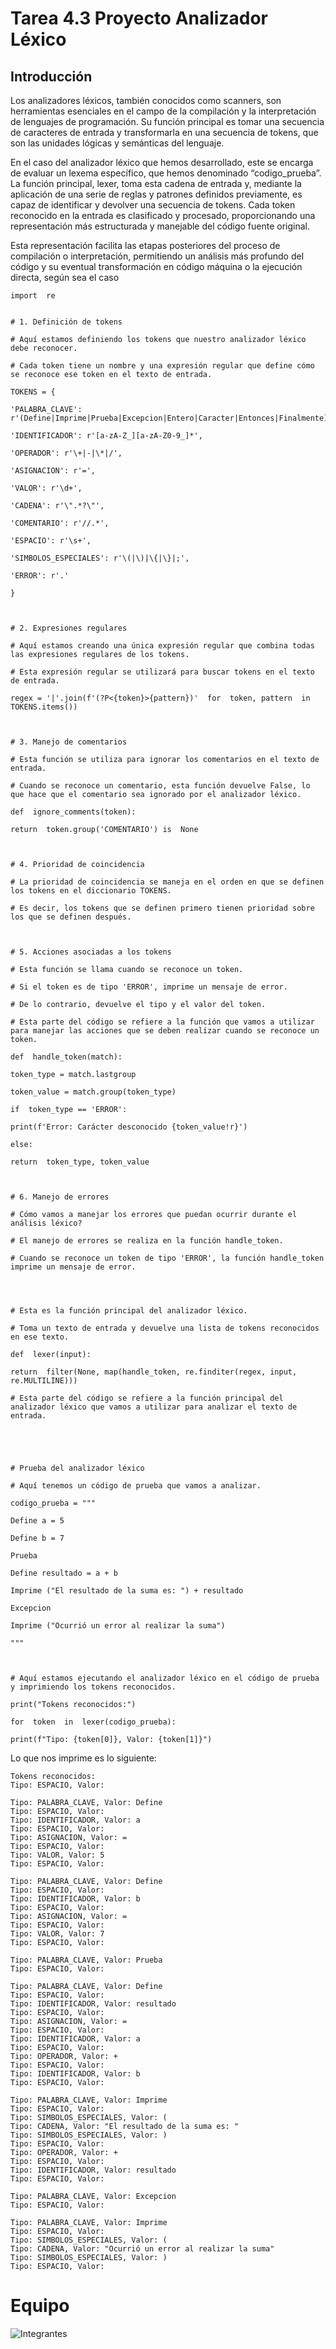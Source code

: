 # Tarea 4.3 Proyecto Analizador Léxico


## Introducción
Los analizadores léxicos, también conocidos como scanners, son herramientas esenciales en el campo de la compilación y la interpretación de lenguajes de programación. Su función principal es tomar una secuencia de caracteres de entrada y transformarla en una secuencia de tokens, que son las unidades lógicas y semánticas del lenguaje.

En el caso del analizador léxico que hemos desarrollado, este se encarga de evaluar un lexema específico, que hemos denominado “codigo_prueba”. La función principal, lexer, toma esta cadena de entrada y, mediante la aplicación de una serie de reglas y patrones definidos previamente, es capaz de identificar y devolver una secuencia de tokens. Cada token reconocido en la entrada es clasificado y procesado, proporcionando una representación más estructurada y manejable del código fuente original.

Esta representación facilita las etapas posteriores del proceso de compilación o interpretación, permitiendo un análisis más profundo del código y su eventual transformación en código máquina o la ejecución directa, según sea el caso
  

    import  re
      
    
    # 1. Definición de tokens
    
    # Aquí estamos definiendo los tokens que nuestro analizador léxico debe reconocer.
    
    # Cada token tiene un nombre y una expresión regular que define cómo se reconoce ese token en el texto de entrada.
    
    TOKENS = {
    
    'PALABRA_CLAVE': r'(Define|Imprime|Prueba|Excepcion|Entero|Caracter|Entonces|Finalmente)\b',
    
    'IDENTIFICADOR': r'[a-zA-Z_][a-zA-Z0-9_]*',
    
    'OPERADOR': r'\+|-|\*|/',
    
    'ASIGNACION': r'=',
    
    'VALOR': r'\d+',
    
    'CADENA': r'\".*?\"',
    
    'COMENTARIO': r'//.*',
    
    'ESPACIO': r'\s+',
    
    'SIMBOLOS_ESPECIALES': r'\(|\)|\{|\}|;',
    
    'ERROR': r'.'
    
    }
    
      
    
    # 2. Expresiones regulares
    
    # Aquí estamos creando una única expresión regular que combina todas las expresiones regulares de los tokens.
    
    # Esta expresión regular se utilizará para buscar tokens en el texto de entrada.
    
    regex = '|'.join(f'(?P<{token}>{pattern})'  for  token, pattern  in  TOKENS.items())
    
      
    
    # 3. Manejo de comentarios
    
    # Esta función se utiliza para ignorar los comentarios en el texto de entrada.
    
    # Cuando se reconoce un comentario, esta función devuelve False, lo que hace que el comentario sea ignorado por el analizador léxico.
    
    def  ignore_comments(token):
    
    return  token.group('COMENTARIO') is  None
    
      
    
    # 4. Prioridad de coincidencia
    
    # La prioridad de coincidencia se maneja en el orden en que se definen los tokens en el diccionario TOKENS.
    
    # Es decir, los tokens que se definen primero tienen prioridad sobre los que se definen después.
    
      
    
    # 5. Acciones asociadas a los tokens
    
    # Esta función se llama cuando se reconoce un token.
    
    # Si el token es de tipo 'ERROR', imprime un mensaje de error.
    
    # De lo contrario, devuelve el tipo y el valor del token.
    
    # Esta parte del código se refiere a la función que vamos a utilizar para manejar las acciones que se deben realizar cuando se reconoce un token.
    
    def  handle_token(match):
    
    token_type = match.lastgroup
    
    token_value = match.group(token_type)
    
    if  token_type == 'ERROR':
    
    print(f'Error: Carácter desconocido {token_value!r}')
    
    else:
    
    return  token_type, token_value
    
      
    
    # 6. Manejo de errores
    
    # Cómo vamos a manejar los errores que puedan ocurrir durante el análisis léxico?
    
    # El manejo de errores se realiza en la función handle_token.
    
    # Cuando se reconoce un token de tipo 'ERROR', la función handle_token imprime un mensaje de error.
    
      
      
    
    # Esta es la función principal del analizador léxico.
    
    # Toma un texto de entrada y devuelve una lista de tokens reconocidos en ese texto.
    
    def  lexer(input):
    
    return  filter(None, map(handle_token, re.finditer(regex, input, re.MULTILINE)))
    
    # Esta parte del código se refiere a la función principal del analizador léxico que vamos a utilizar para analizar el texto de entrada.
    
      
      
      
    
    # Prueba del analizador léxico
    
    # Aquí tenemos un código de prueba que vamos a analizar.
    
    codigo_prueba = """
    
    Define a = 5
    
    Define b = 7
    
    Prueba
    
    Define resultado = a + b
    
    Imprime ("El resultado de la suma es: ") + resultado
    
    Excepcion
    
    Imprime ("Ocurrió un error al realizar la suma")
    
    """
    
      
    
    # Aquí estamos ejecutando el analizador léxico en el código de prueba y imprimiendo los tokens reconocidos.
    
    print("Tokens reconocidos:")
    
    for  token  in  lexer(codigo_prueba):
    
    print(f"Tipo: {token[0]}, Valor: {token[1]}")

Lo que nos imprime es lo siguiente:

    Tokens reconocidos:
    Tipo: ESPACIO, Valor: 
    
    Tipo: PALABRA_CLAVE, Valor: Define
    Tipo: ESPACIO, Valor:  
    Tipo: IDENTIFICADOR, Valor: a
    Tipo: ESPACIO, Valor:  
    Tipo: ASIGNACION, Valor: =
    Tipo: ESPACIO, Valor:  
    Tipo: VALOR, Valor: 5
    Tipo: ESPACIO, Valor: 
    
    Tipo: PALABRA_CLAVE, Valor: Define
    Tipo: ESPACIO, Valor:  
    Tipo: IDENTIFICADOR, Valor: b
    Tipo: ESPACIO, Valor:  
    Tipo: ASIGNACION, Valor: =
    Tipo: ESPACIO, Valor:  
    Tipo: VALOR, Valor: 7
    Tipo: ESPACIO, Valor: 
    
    Tipo: PALABRA_CLAVE, Valor: Prueba
    Tipo: ESPACIO, Valor: 
        
    Tipo: PALABRA_CLAVE, Valor: Define
    Tipo: ESPACIO, Valor:  
    Tipo: IDENTIFICADOR, Valor: resultado
    Tipo: ESPACIO, Valor:
    Tipo: ASIGNACION, Valor: =
    Tipo: ESPACIO, Valor:
    Tipo: IDENTIFICADOR, Valor: a
    Tipo: ESPACIO, Valor:
    Tipo: OPERADOR, Valor: +
    Tipo: ESPACIO, Valor:
    Tipo: IDENTIFICADOR, Valor: b
    Tipo: ESPACIO, Valor:
    
    Tipo: PALABRA_CLAVE, Valor: Imprime
    Tipo: ESPACIO, Valor:
    Tipo: SIMBOLOS_ESPECIALES, Valor: (
    Tipo: CADENA, Valor: "El resultado de la suma es: "
    Tipo: SIMBOLOS_ESPECIALES, Valor: )
    Tipo: ESPACIO, Valor:
    Tipo: OPERADOR, Valor: +
    Tipo: ESPACIO, Valor:
    Tipo: IDENTIFICADOR, Valor: resultado
    Tipo: ESPACIO, Valor:
    
    Tipo: PALABRA_CLAVE, Valor: Excepcion
    Tipo: ESPACIO, Valor:
    
    Tipo: PALABRA_CLAVE, Valor: Imprime
    Tipo: ESPACIO, Valor:
    Tipo: SIMBOLOS_ESPECIALES, Valor: (
    Tipo: CADENA, Valor: "Ocurrió un error al realizar la suma"
    Tipo: SIMBOLOS_ESPECIALES, Valor: )
    Tipo: ESPACIO, Valor:


# Equipo

![Integrantes](https://github.com/PZ222/Lenguajes_y_Automatas_Manin/assets/103959963/a74425c9-9d86-499d-9228-402ce0a49509)
